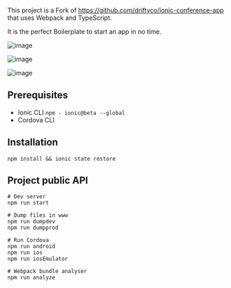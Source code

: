 This project is a Fork of <https://github.com/driftyco/ionic-conference-app> that uses Webpack and TypeScript.

It is the perfect Boilerplate to start an app in no time.

![image](https://cloud.githubusercontent.com/assets/1388706/14723738/d8fd1bb6-0812-11e6-8a8d-082f94fb3c8b.png)

![image](https://cloud.githubusercontent.com/assets/1388706/14723750/e62828bc-0812-11e6-8956-ac9bcfd73a36.png)

![image](https://cloud.githubusercontent.com/assets/1388706/14723758/f2063ae8-0812-11e6-918b-e5d52cb4f7f2.png)

## Prerequisites

* Ionic CLI `npm - ionic@beta --global`
* Cordova CLI

## Installation

```
npm install && ionic state restore
```

## Project public API

```
# Dev server
npm run start

# Dump files in www
npm run dumpdev
npm run dumpprod

# Run Cordova
npm run android
npm run ios
npm run iosEmulator

# Webpack bundle analyser 
npm run analyze
```
